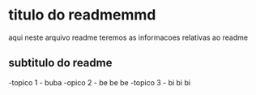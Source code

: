 # titulo do readmemmd

aqui neste arquivo readme teremos as informacoes relativas ao readme

## subtitulo do readme

-topico 1 - buba
-opico 2 - be be be
-topico 3 - bi bi bi 


